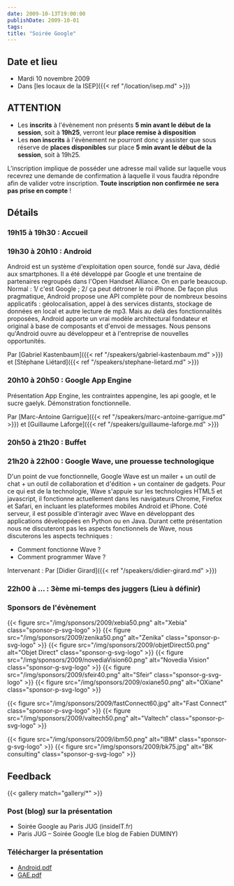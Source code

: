 ```yaml
---
date: 2009-10-13T19:00:00
publishDate: 2009-10-01
tags:
title: "Soirée Google"
---
```


## Date et lieu

* Mardi 10 novembre 2009
* Dans [les locaux de la ISEP]({{< ref "/location/isep.md" >}})

## ATTENTION

* Les **inscrits** à l'évènement non présents **5 min avant le début de la session**, soit à **19h25**, verront leur **place remise à disposition**
* Les **non inscrits** à l'évènement ne pourront donc y assister que sous réserve de **places disponibles** sur place **5 min avant le début de la session**, soit à 19h25.

L’inscription implique de posséder une adresse mail valide sur laquelle vous recevrez une demande de confirmation à laquelle il vous faudra répondre afin de valider votre inscription. **Toute inscription non confirmée ne sera pas prise en compte** !

## Détails

### 19h15 à 19h30 : Accueil

### 19h30 à 20h10 : Android

Android est un système d'exploitation open source, fondé sur Java, dédié aux smartphones. Il a été développé par Google et une trentaine de partenaires regroupés dans l'Open Handset Alliance. On en parle beaucoup. Normal : 1/ c'est Google ; 2/ ça peut détroner le roi iPhone. De façon plus pragmatique, Android propose une API complète pour de nombreux besoins applicatifs : géolocalisation, appel à des services distants, stockage de données en local et autre lecture de mp3. Mais au delà des fonctionnalités proposées, Android apporte un vrai modèle architectural fondateur et original à base de composants et d'envoi de messages. Nous pensons qu'Android ouvre au développeur et à l'entreprise de nouvelles opportunités.

Par [Gabriel Kastenbaum]({{< ref "/speakers/gabriel-kastenbaum.md" >}})
et [Stéphane Liétard]({{< ref "/speakers/stephane-lietard.md" >}})

### 20h10 à 20h50 : Google App Engine

Présentation App Engine, les contraintes appengine, les api google, et le sucre gaelyk. Démonstration fonctionnelle.

Par [Marc-Antoine Garrigue]({{< ref "/speakers/marc-antoine-garrigue.md" >}})
et [Guillaume Laforge]({{< ref "/speakers/guillaume-laforge.md" >}})

### 20h50 à 21h20 : Buffet

### 21h20 à 22h00 : Google Wave, une prouesse technologique

D'un point de vue fonctionnelle, Google Wave est un mailer + un outil de chat + un outil de collaboration et d'édition + un container de gadgets. Pour ce qui est de la technologie, Wave s'appuie sur les technologies HTML5 et javascript, il fonctionne actuellement dans les navigateurs Chrome, Firefox et Safari, en incluant les plateformes mobiles Android et iPhone. Coté serveur, il est possible d'interagir avec Wave en développant des applications développées en Python ou en Java. Durant cette présentation nous ne discuteront pas les aspects fonctionnels de Wave, nous discuterons les aspects techniques :

* Comment fonctionne Wave ?
* Comment programmer Wave ?

Intervenant : 
Par [Didier Girard]({{< ref "/speakers/didier-girard.md" >}})

### 22h00 à ... : 3ème mi-temps des juggers (Lieu à définir)

### Sponsors de l'évènement

{{< figure src="/img/sponsors/2009/xebia50.png" alt="Xebia" class="sponsor-p-svg-logo" >}}
{{< figure src="/img/sponsors/2009/zenika50.png" alt="Zenika" class="sponsor-p-svg-logo" >}}
{{< figure src="/img/sponsors/2009/objetDirect50.png" alt="Objet Direct" class="sponsor-g-svg-logo" >}}
{{< figure src="/img/sponsors/2009/novediaVision60.png" alt="Novedia Vision" class="sponsor-g-svg-logo" >}}
{{< figure src="/img/sponsors/2009/sfeir40.png" alt="Sfeir" class="sponsor-g-svg-logo" >}}
{{< figure src="/img/sponsors/2009/oxiane50.png" alt="OXiane" class="sponsor-p-svg-logo" >}}

{{< figure src="/img/sponsors/2009/fastConnect60.jpg" alt="Fast Connect" class="sponsor-p-svg-logo" >}}
{{< figure src="/img/sponsors/2009/valtech50.png" alt="Valtech" class="sponsor-p-svg-logo" >}}

{{< figure src="/img/sponsors/2009/ibm50.png" alt="IBM" class="sponsor-g-svg-logo" >}}
{{< figure src="/img/sponsors/2009/bk75.jpg" alt="BK consulting" class="sponsor-g-svg-logo" >}}

## Feedback

{{< gallery match="gallery/*" >}}

### Post (blog) sur la présentation

* Soirée Google au Paris JUG (insideIT.fr)
* Paris JUG – Soirée Google (Le blog de Fabien DUMINY)

### Télécharger la présentation

* [Android.pdf](Android.pdf)
* [GAE.pdf](GAE.pdf)
